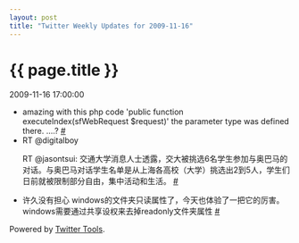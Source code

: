 ```yaml
---
layout: post
title: "Twitter Weekly Updates for 2009-11-16"
---
```


<h1> {{ page.title }} </h1> <p class='meta'>2009-11-16 17:00:00</p>

<ul class="aktt_tweet_digest">
	<li>amazing with this php code &#39;public function executeIndex(sfWebRequest $request)&#39; the parameter type was defined there. ....? <a href="http://twitter.com/Joshua_C/statuses/5765597472">#</a></li>
	<li>RT @digitalboy
  
RT @jasontsui: 交通大学消息人士透露，交大被挑选6名学生参加与奥巴马的对话。与奥巴马对话学生名单是从上海各高校（大学）挑选出2到5人，学生们日前就被限制部分自由，集中活动和生活。 <a href="http://twitter.com/Joshua_C/statuses/5649158974">#</a></li>
	<li>许久没有担心 windows的文件夹只读属性了，今天也体验了一把它的厉害。windows需要通过共享设权来去掉readonly文件夹属性 <a href="http://twitter.com/Joshua_C/statuses/5591664083">#</a></li>
</ul>
<p class="aktt_credit">Powered by <a href="http://alexking.org/projects/wordpress">Twitter Tools</a>.</p>